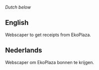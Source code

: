*Dutch below*

## English

Webscaper to get receipts from EkoPlaza.

## Nederlands

Webscaper om EkoPlaza bonnen te krijgen.

